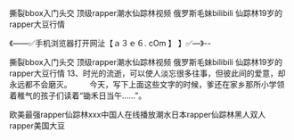 撕裂bbox入门头交
顶级rapper潮水仙踪林视频
俄罗斯毛妹bilibili
仙踪林19岁的rapper大豆行情


《——✅手机浏览器打开网沚【ａ３ｅ６. cOm 】 】✅—》--

撕裂bbox入门头交
顶级rapper潮水仙踪林视频
俄罗斯毛妹bilibili
仙踪林19岁的rapper大豆行情
	13、时光的流逝，可以使人淡忘很多往事，但彼此间的爱意，却永远都不会磨灭。
　　今天，写下上面这些文字的时候，爹还在家乡那所小学领着稚气的孩子们读着“锄禾日当午……”。





欧美最强rapper仙踪林ххх中国人在线播放潮水日本rapper仙踪林黑人双人rapper美国大豆
